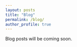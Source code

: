 ```yaml
---
layout: posts
title: "Blog"
permalink: /blog/
author_profile: true
---
```


Blog posts will be coming soon.
